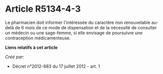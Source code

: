 # Article R5134-4-3

Le pharmacien doit informer l'intéressée du caractère non renouvelable au-delà de 6 mois de ce mode de dispensation et de la
nécessité de consulter un médecin ou une sage-femme, si elle envisage de poursuivre une contraception médicamenteuse.

**Liens relatifs à cet article**

_Créé par_:

  - Décret n°2012-883 du 17 juillet 2012 - art. 1
